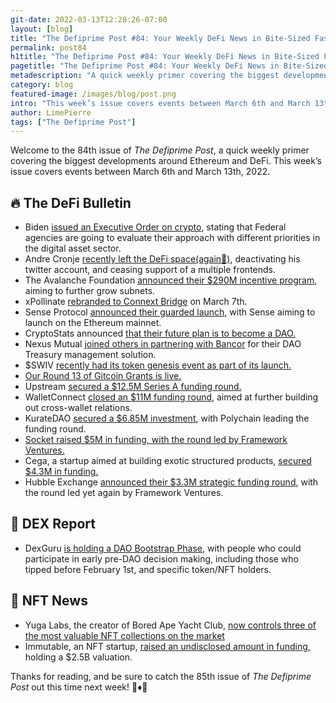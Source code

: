 ```yaml
---
git-date: 2022-03-13T12:28:26-07:00
layout: [blog]
title: "The Defiprime Post #84: Your Weekly DeFi News in Bite-Sized Fashion"
permalink: post84
h1title: "The Defiprime Post #84: Your Weekly DeFi News in Bite-Sized Fashion"
pagetitle: "The Defiprime Post #84: Your Weekly DeFi News in Bite-Sized Fashion"
metadescription: "A quick weekly primer covering the biggest developments around Ethereum and DeFi. This week’s issue covers events between March 6th and March 13th, 2022"
category: blog
featured-image: /images/blog/post.png
intro: "This week’s issue covers events between March 6th and March 13th, 2022"
author: LimePierre
tags: ["The Defiprime Post"]
---
```


Welcome to the 84th issue of _The Defiprime Post_, a quick weekly primer covering the biggest developments around Ethereum and DeFi. This week’s issue covers events between March 6th and March 13th, 2022.

## 🔥 The DeFi Bulletin

- Biden [issued an Executive Order on crypto](https://www.coindesk.com/policy/2022/03/09/biden-issues-long-awaited-executive-order-on-crypto/), stating that Federal agencies are going to evaluate their approach with different priorities in the digital asset sector.
- Andre Cronje [recently left the DeFi space(again🤣)](https://cointelegraph.com/news/defi-godfather-cronje-quits-as-tvl-and-tokens-tank-for-related-projects), deactivating his twitter account, and ceasing support of a multiple frontends.
- The Avalanche Foundation [announced their \$290M incentive program](https://www.theblockcrypto.com/post/136691/avalanche-subnet-incentive-program), aiming to further grow subnets.
- xPollinate [rebranded to Connext Bridge](https://blog.connext.network/xpollinate-is-now-connext-bridge-d294baea94c2) on March 7th.
- Sense Protocol [announced their guarded launch](https://medium.com/sensefinance/sense-protocol-guarded-launch-a9628fdf29ec), with Sense aiming to launch on the Ethereum mainnet.
- CryptoStats announced [that their future plan is to become a DAO.](https://medium.com/crypto-stats/cryptostats-path-to-becoming-a-dao-6783856285df)
- Nexus Mutual [joined others in partnering with Bancor](https://blog.bancor.network/nexus-mutual-joins-30-daos-adopting-bancors-dao-treasury-management-solution-2eb60b762259) for their DAO Treasury management solution.
- \$SWIV [recently had its token genesis event as part of its launch.](https://swivel.substack.com/p/swivel-governance-token-genesis)
- [Our Round 13 of Gitcoin Grants is live. ](https://gitcoin.co/grants/139/defiprimecom)
- Upstream [secured a \$12.5M Series A funding round.](https://blog.upstreamapp.com/upstream-series-a/)
- WalletConnect [closed an \$11M funding round](https://www.coindesk.com/business/2022/03/08/walletconnect-raises-11m-to-let-crypto-wallets-talk-to-each-other/), aimed at further building out cross-wallet relations.
- KurateDAO [secured a \$6.85M investment](https://www.coindesk.com/business/2022/03/08/polychain-leads-685m-investment-in-curate-to-earn-project/), with Polychain leading the funding round.
- [Socket raised \$5M in funding, with the round led by Framework Ventures.](https://medium.com/socketdottech/its-time-for-a-unified-multi-chain-ecosystem-c76efc0ac3b3)
- Cega, a startup aimed at building exotic structured products, [secured \$4.3M in funding. ](https://cegafi.medium.com/cega-raises-4-3m-10c421181dfe)
- Hubble Exchange [announced their \$3.3M strategic funding round](https://medium.com/hubbleexchange/decentralized-platform-for-trading-perpetual-futures-hubble-exchange-raises-3-3m-9fd332e76385), with the round led yet again by Framework Ventures.

## 💱 DEX Report

- DexGuru [is holding a DAO Bootstrap Phase,](https://blog.dex.guru/bootstrap) with people who could participate in early pre-DAO decision making, including those who tipped before February 1st, and specific token/NFT holders.

## 💎 NFT News

- Yuga Labs, the creator of Bored Ape Yacht Club, [now controls three of the most valuable NFT collections on the market](https://www.theverge.com/2022/3/11/22973394/bored-ape-yacht-club-cryptopunks-meebits-nft)
- Immutable, an NFT startup, [raised an undisclosed amount in funding, ](https://www.reuters.com/technology/exclusive-nft-startup-immutable-valued-25-bln-temasek-led-financing-2022-03-07/)holding a \$2.5B valuation.

Thanks for reading, and be sure to catch the 85th issue of _The_ _Defiprime Post_ out this time next week! 👋♦️👋
